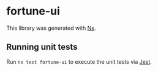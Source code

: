 # fortune-ui

This library was generated with [Nx](https://nx.dev).

## Running unit tests

Run `nx test fortune-ui` to execute the unit tests via [Jest](https://jestjs.io).
